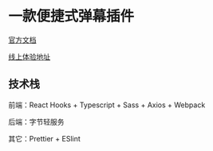 # 一款便捷式弹幕插件

[官方文档](https://bullet-chat-everywhere-5e5799636-1305624698.tcloudbaseapp.com/)

[线上体验地址](https://bullet-chat-testing-5c5s551c589b-1305624698.tcloudbaseapp.com/index.html)

## 技术栈

前端：React Hooks + Typescript + Sass + Axios + Webpack

后端：字节轻服务

其它：Prettier + ESlint
